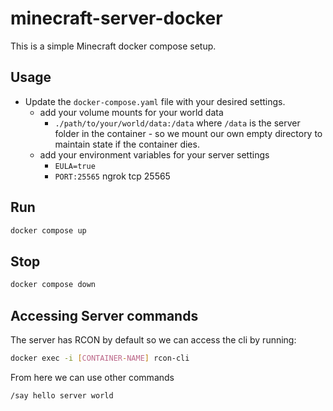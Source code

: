 # minecraft-server-docker

This is a simple Minecraft docker compose setup.

## Usage
- Update the `docker-compose.yaml` file with your desired settings.
    - add your volume mounts for your world data
        - `./path/to/your/world/data:/data` where `/data` is the server folder in the container - so we mount our own empty directory to maintain state if the container dies.
    - add your environment variables for your server settings
        - `EULA=true`
        - `PORT:25565`
ngrok tcp 25565

## Run
```bash
docker compose up
```

## Stop
```bash
docker compose down
```


## Accessing Server commands
The server has RCON by default so we can access the cli by running:
```bash
docker exec -i [CONTAINER-NAME] rcon-cli
```
From here we can use other commands
```bash
/say hello server world
```